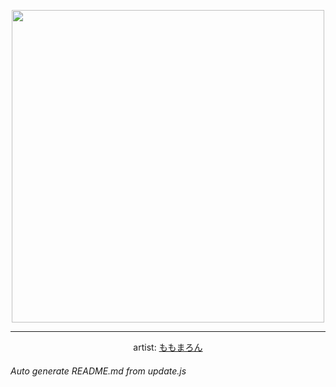 
<p align="center">
  <img width="500" src="https://nekos.best/api/v2/neko/0219.png">
  <hr/>
  <center>
    artist: <a href="https://www.pixiv.net/en/artworks/79602046">ももまろん</a>
  </center>
</p>


###### Auto generate README.md from update.js

